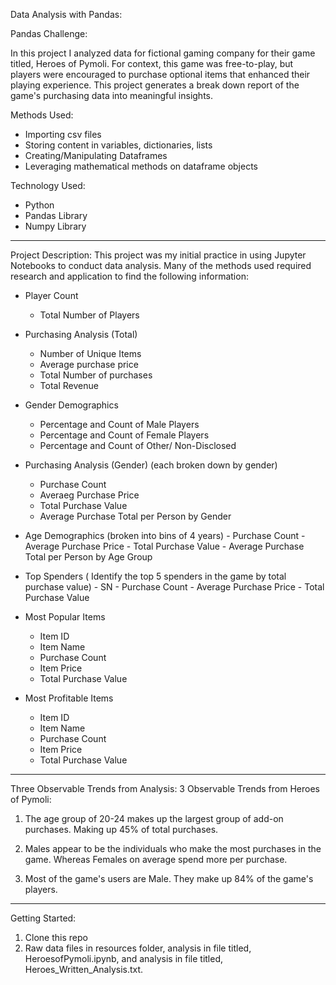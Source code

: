 Data Analysis with Pandas:

Pandas Challenge:

In this project I analyzed data for fictional gaming company for their game titled, Heroes of Pymoli. For context, this game was free-to-play, but players were encouraged to purchase optional items that enhanced their playing experience. This project generates a break down report of the game's purchasing data into meaningful insights.

Methods Used:

- Importing csv files
- Storing content in variables, dictionaries, lists
- Creating/Manipulating Dataframes
- Leveraging mathematical methods on dataframe objects

Technology Used:

- Python
- Pandas Library
- Numpy Library

---

Project Description:
This project was my initial practice in using Jupyter Notebooks to conduct data analysis. Many of the methods used required research and application to find the following information:

- Player Count

  - Total Number of Players

- Purchasing Analysis (Total)

  - Number of Unique Items
  - Average purchase price
  - Total Number of purchases
  - Total Revenue

- Gender Demographics

  - Percentage and Count of Male Players
  - Percentage and Count of Female Players
  - Percentage and Count of Other/ Non-Disclosed

- Purchasing Analysis (Gender)
  (each broken down by gender)

  - Purchase Count
  - Averaeg Purchase Price
  - Total Purchase Value
  - Average Purchase Total per Person by Gender

- Age Demographics
  (broken into bins of 4 years) - Purchase Count - Average Purchase Price - Total Purchase Value - Average Purchase Total per Person by Age Group

- Top Spenders
  ( Identify the top 5 spenders in the game by total purchase value) - SN - Purchase Count - Average Purchase Price - Total Purchase Value

- Most Popular Items

  - Item ID
  - Item Name
  - Purchase Count
  - Item Price
  - Total Purchase Value

- Most Profitable Items
  - Item ID
  - Item Name
  - Purchase Count
  - Item Price
  - Total Purchase Value

---

Three Observable Trends from Analysis:
3 Observable Trends from Heroes of Pymoli:

1. The age group of 20-24 makes up the largest group of add-on purchases. Making up 45% of total purchases.

2. Males appear to be the individuals who make the most purchases in the game. Whereas Females on average spend more per purchase.

3. Most of the game's users are Male. They make up 84% of the game's players.

---

Getting Started:

1. Clone this repo
2. Raw data files in resources folder, analysis in file titled, HeroesofPymoli.ipynb, and analysis in file titled, Heroes_Written_Analysis.txt.
